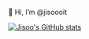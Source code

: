  👋 Hi, I’m @jisoooit

[![Jisoo's GitHub stats](https://github-readme-stats.vercel.app/api?username=jisoooit)](https://github.com/anuraghazra/github-readme-stats)
